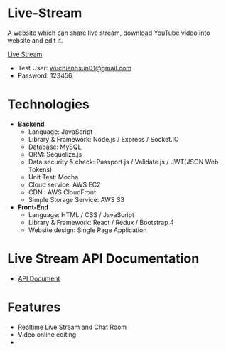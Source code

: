 # Live-Stream
A website which can share live stream, download YouTube video into website and edit it.

[Live Stream](https://www.wuhsun.com "Title")

* Test User: wuchienhsun01@gmail.com
* Password: 123456

# Technologies

* **Backend**
  * Language: JavaScript
  * Library & Framework: Node.js / Express / Socket.IO
  * Database: MySQL
  * ORM: Sequelize.js
  * Data security & check: Passport.js / Validate.js / JWT(JSON Web Tokens)
  * Unit Test: Mocha
  * Cloud service: AWS EC2
  * CDN : AWS CloudFront
  * Simple Storage Service: AWS S3
* **Front-End**
  * Language: HTML / CSS / JavaScript
  * Library & Framework: React / Redux / Bootstrap 4
  * Website design: Single Page Application
# Live Stream API Documentation
* [API Document](https://www.wuhsun.com "Title")

# Features
* Realtime Live Stream and Chat Room
* Video online editing
* 
